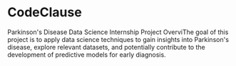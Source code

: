 # CodeClause
Parkinson's Disease Data Science Internship Project OverviThe goal of this project is to apply data science techniques to gain insights into Parkinson's disease, explore relevant datasets, and potentially contribute to the development of predictive models for early diagnosis.
